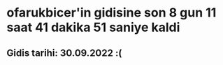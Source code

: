 # ofarukbicer'in gidisine son 8 gun 11 saat 41 dakika 51 saniye kaldi

## Gidis tarihi: 30.09.2022 :(
